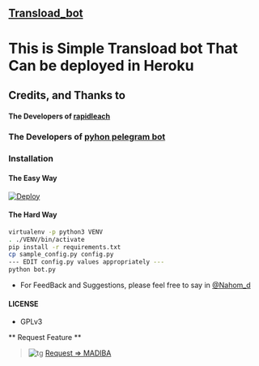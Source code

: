 ## [Transload_bot](https://telegram.dog/nahoooabot)

# This is Simple Transload bot That  Can be deployed in Heroku

## Credits, and Thanks to

#### The Developers of [rapidleach](https://github.com/Th3-822/rapidleech)
### The Developers of [pyhon pelegram bot](https://github.com/python-telegram-bot/python-telegram-bot)

### Installation
#### The Easy Way

[![Deploy](https://www.herokucdn.com/deploy/button.svg)](https://heroku.com/deploy)

#### The Hard Way

```sh
virtualenv -p python3 VENV
. ./VENV/bin/activate
pip install -r requirements.txt
cp sample_config.py config.py
--- EDIT config.py values appropriately ---
python bot.py
```

- For FeedBack and Suggestions, please feel free to say in [@Nahom_d](https://telegram.dog/Nahom_d)

#### LICENSE
- GPLv3

** Request Feature **
>![tg](https://toppng.com/uploads/preview/telegram-icon-telegram-logo-11563072765e0pl0xsrfe.png) [Request => MADIBA](https://t.me/request_feature)

